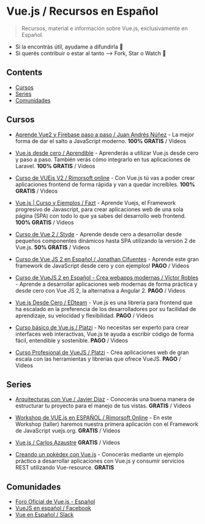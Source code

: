 # Vue.js / Recursos en Español
> Recursos, material e información sobre Vue.js, exclusivamente en Español.

* Si la encontrás útil, ayudame a difundirla :metal:
* Si querés contribuir o estar al tanto --> Fork, Star o Watch :raised_hands:

## Contents

- [Cursos](#cursos)
- [Series](#series)
- [Comunidades](#comunidades)


## Cursos

- [Aprende Vue2 y Firebase paso a paso / Juan Andrés Núñez](https://wmedia.teachable.com/p/aprende-vue2-y-firebase-paso-a-paso) - La mejor forma de dar el salto a JavaScript moderno. **100% GRATIS** / Videos

- [Vue.js desde cero / Aprendible](https://aprendible.com/series/vuejs-desde-cero) - Aprenderás a utilizar Vue.js desde cero y paso a paso. También verás cómo integrarlo en tus aplicaciones de Laravel. **100% GRATIS** / Videos

- [Curso de VUEjs V2 / Rimorsoft online](https://www.youtube.com/watch?v=omCGk5Qup9Q&list=PLhCiuvlix-rRfn75tEQHzsYaijqSpW_vt) - Con Vue.js tú vas a poder crear aplicaciones frontend de forma rápida y van a quedar increíbles. **100% GRATIS** / Videos

- [Vue.js | Curso y Ejemplos / Fazt](https://www.youtube.com/watch?v=mfvNpUYV04U&list=PLL0TiOXBeDajWIEXDUvQbzjV4D4GiruLy) - Aprende Vuejs, el Framework progresivo de Javascript, para crear aplicaciones web de una sola página (SPA) con todo lo que ya sabes del desarrollo web frontend. **100% GRATIS** / Videos

- [Curso de Vue 2 / Styde](https://styde.net/curso-de-vue-2/) - Aprende desde cero a desarrollar desde pequeños componentes dinámicos hasta SPA utilizando la versión 2 de Vue.js. **50% GRATIS** / Videos

- [Curso de Vue JS 2 en Español / Jonathan Cifuentes](https://www.udemy.com/curso-de-vuejs-2-en-espanol/) - Aprende este gran framework de JavaScript desde cero y con ejemplos! **PAGO** / Videos

- [Curso de VueJS 2 en Español - Crea webapps modernas / Víctor Robles](https://www.udemy.com/curso-de-vuejs-2-en-espanol-crea-webapps-modernas/) - Aprende a desarrollar aplicaciones web modernas de forma práctica y desde cero con Vue JS 2, la alternativa a Angular 2. **PAGO** / Videos

- [Vue.js Desde Cero / EDteam](https://ed.team/cursos/vue) - Vue.js es una librería para frontend que ha escalado en la preferencia de los desarrolladores por su facilidad de aprendizaje, su velocidad y flexibilidad. **PAGO** / Videos

- [Curso básico de Vue.js / Platzi](https://platzi.com/cursos/vuejs/) - No necesitas ser experto para crear interfaces web interactivas, Vue.js te ayuda a escribir código de forma fácil, entendible y sostenible.  **PAGO** / Videos

- [Curso Profesional de VueJS / Platzi](https://platzi.com/cursos/vuejs-profesional/) - Crea aplicaciones web de gran escala con las herramientas y librerías que ofrece VueJS. **PAGO** / Videos


## Series

- [Arquitecturas con Vue / Javier Diaz](https://www.youtube.com/watch?v=MCEY0BHGjyA&list=PLr5q9HUMmIFyzX98oqtbeJ2uEiykaBkNt) - Conocerás una buena manera de estructurar tu proyecto para el manejo de tus vistas. **GRATIS** / Videos

- [Workshop de VUE.js en ESPAÑOL / Rimorsoft Online](https://www.youtube.com/playlist?list=PLhCiuvlix-rSdvpex9l5zDobZRh82Rl3S) - En este Workshop (taller) haremos nuestra primera aplicación con el Framework de JavaScript vuejs.org. **GRATIS** / Videos

- [Vue.js / Carlos Azaustre](https://www.youtube.com/watch?v=L0F4OPPsm0c&list=PLUdlARNXMVkkn01setC-HaFeJAfblP3Ty) **GRATIS** / Videos
- [Creando un pokèdex con Vue.js](https://laesporadelhongo.com/curso-vuejs-i/) - Conoceràs mediante un ejemplo pràctico a desarrollar aplicaciones con Vue.js y consumir servicios REST utilizando Vue-resource. **GRATIS**


## Comunidades

- [Foro Oficial de Vue.js - Español](https://forum.vuejs.org/c/spanish)
- [VueJS en español / Facebook](https://www.facebook.com/groups/vue.es/)
- [Vue en Español / Slack](https://slack.vue-es.org/)
